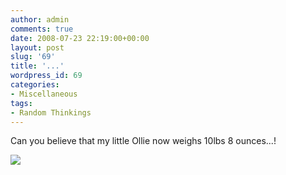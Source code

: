 ```yaml
---
author: admin
comments: true
date: 2008-07-23 22:19:00+00:00
layout: post
slug: '69'
title: '...'
wordpress_id: 69
categories:
- Miscellaneous
tags:
- Random Thinkings
---
```


Can you believe that my little Ollie now weighs 10lbs 8 ounces...!

![](https://blogger.googleusercontent.com/tracker/251139911615938991-6023120644303482208?l=www.outmumbered.com)
